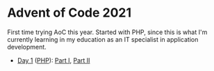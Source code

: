 # Advent of Code 2021

First time trying AoC this year. Started with PHP, since this is what I'm currently learning in my education as an IT specialist in application development.

- [Day 1](./day01) ([PHP](https://php.net)): [Part I](./day01/part1.php), [Part II](./day01/part2.php)
